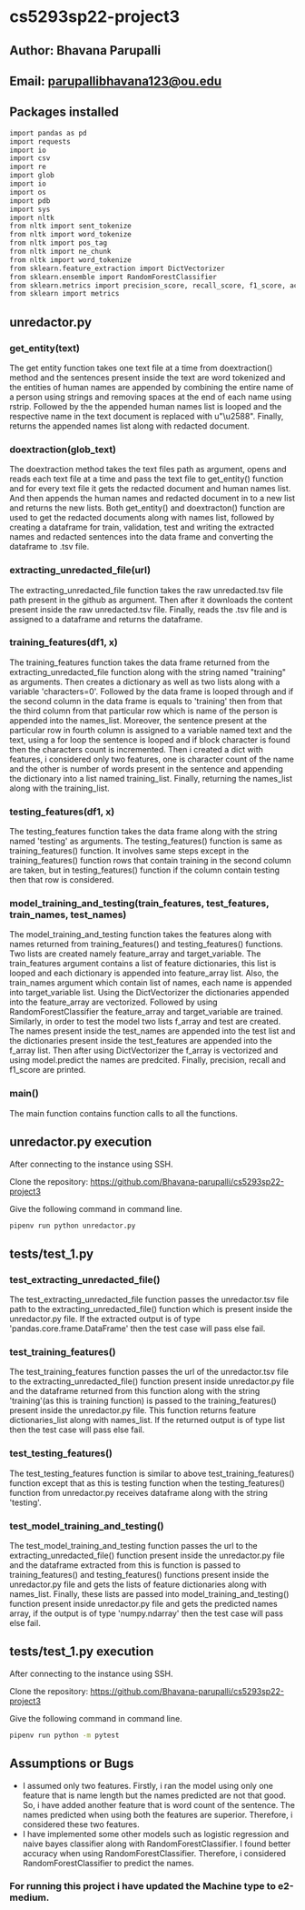 # cs5293sp22-project3
## Author: Bhavana Parupalli
## Email: parupallibhavana123@ou.edu
## Packages installed
```bash 
import pandas as pd
import requests
import io
import csv
import re
import glob
import io
import os
import pdb
import sys
import nltk
from nltk import sent_tokenize
from nltk import word_tokenize
from nltk import pos_tag
from nltk import ne_chunk
from nltk import word_tokenize
from sklearn.feature_extraction import DictVectorizer
from sklearn.ensemble import RandomForestClassifier
from sklearn.metrics import precision_score, recall_score, f1_score, accuracy_score
from sklearn import metrics
```
## unredactor.py
### get_entity(text)
The get entity function takes one text file at a time from doextraction() method and the sentences present inside the text are word tokenized and the entities of human names are appended by combining the entire name of a person using strings and removing spaces at the end of each name using rstrip. Followed by the the appended human names list is looped and the respective name in the text document is replaced with u"\u2588". Finally, returns the appended names list along with redacted document.
### doextraction(glob_text)
The doextraction method takes the text files path as argument, opens and reads each text file at a time and pass the text file to get_entity() function and for every text file it gets the redacted document and human names list. And then appends the human names and redacted document in to a new list and returns the new lists. Both get_entity() and doextracton() function are used to get the redacted documents along with names list, followed by creating a dataframe for train, validation, test and writing the extracted names and redacted sentences into the data frame and converting the dataframe to .tsv file.
### extracting_unredacted_file(url)
The extracting_unredacted_file function takes the raw unredacted.tsv file path present in the github as argument. Then after it downloads the content present inside the raw unredacted.tsv file. Finally, reads the .tsv file and is assigned to a dataframe and returns the dataframe. 
### training_features(df1, x)
The training_features function takes the data frame returned from the extracting_unredacted_file function along with the string named "training" as arguments. Then creates a dictionary as well as two lists along with a variable 'characters=0'. Followed by the data frame is looped through and if the second column in the data frame is equals to 'training' then from that the third column from that particular row which is name of the person is appended into the names_list. Moreover, the sentence present at the particular row in fourth column is assigned to a variable named text and the text, using a for loop the sentence is looped and if block character is found then the characters count is incremented. Then i created a dict with features, i considered only two features, one is character count of the name and the other is number of words present in the sentence and appending the dictionary into a list named training_list. Finally, returning the names_list along with the training_list.
### testing_features(df1, x)
The testing_features function takes the data frame along with the string named 'testing' as arguments. The testing_features() function is same as training_features() function. It involves same steps except in the training_features() function rows that contain training in the second column are taken, but in testing_features() function if the column contain testing then that row is considered.
### model_training_and_testing(train_features, test_features, train_names, test_names)
The model_training_and_testing function takes the features along with names returned from training_features() and testing_features() functions. Two lists are created namely feature_array and target_variable. The train_features argument contains a list of feature dictionaries, this list is looped and each dictionary is appended into feature_array list. Also, the train_names argument which contain list of names, each name is appended into target_variable list. Using the DictVectorizer the dictionaries appended into the feature_array are vectorized. Followed by using RandomForestClassifier the feature_array and target_variable are trained. Similarly, in order to test the model two lists f_array and test are created. The names present inside the test_names are appended into the test list and the dictionaries present inside the test_features are appended into the f_array list. Then after using DictVectorizer the f_array is vectorized and using model.predict the names are predcited. Finally, precision, recall and f1_score are printed.
### main()
The main function contains function calls to all the functions.
## unredactor.py execution
After connecting to the instance using SSH.

Clone the repository: https://github.com/Bhavana-parupalli/cs5293sp22-project3

Give the following command in command line.
```bash
pipenv run python unredactor.py
```
## tests/test_1.py
### test_extracting_unredacted_file()
The test_extracting_unredacted_file function passes the unredactor.tsv file path to the extracting_unredacted_file() function which is present inside the unredactor.py file. If the extracted output is of type 'pandas.core.frame.DataFrame' then the test case will pass else fail.
### test_training_features()
The test_training_features function passes the url of the unredactor.tsv file to the extracting_unredacted_file() function present inside unredactor.py file and the dataframe returned from this function along with the string 'training'(as this is training function) is passed to the training_features() present inside the unredactor.py file. This function returns feature dictionaries_list along with names_list. If the returned output is of type list then the test case will pass else fail.
### test_testing_features()
The test_testing_features function is similar to above test_training_features() function except that as this is testing function when the testing_features() function from unredactor.py receives dataframe along with the string 'testing'.
### test_model_training_and_testing()
The test_model_training_and_testing function passes the url to the extracting_unredacted_file() function present inside the unredactor.py file and the dataframe extracted from this is function is passed to training_features() and testing_features() functions present inside the unredactor.py file and gets the lists of feature dictionaries along with names_list. Finally, these lists are passed into model_training_and_testing() function present inside unredactor.py file and gets the predicted names array, if the output is of type 'numpy.ndarray' then the test case will pass else fail.
## tests/test_1.py execution
After connecting to the instance using SSH.

Clone the repository: https://github.com/Bhavana-parupalli/cs5293sp22-project3

Give the following command in command line.
```bash
pipenv run python -m pytest
```
## Assumptions or Bugs
* I assumed only two features. Firstly, i ran the model using only one feature that is name length but the names predicted are not that good. So, i have added another feature that is word count of the sentence. The names predicted when using both the features are superior. Therefore, i considered these two features. 
* I have implemented some other models such as logistic regression and naive bayes classifier along with RandomForestClassifier. I found better accuracy when using RandomForestClassifier. Therefore, i considered RandomForestClassifier to predict the names.
### For running this project i have updated the Machine type to e2-medium.
